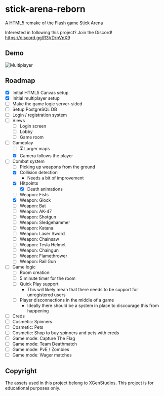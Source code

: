 # stick-arena-reborn
A HTML5 remake of the Flash game Stick Arena

Interested in following this project? Join the Discord! https://discord.gg/R3VDrpVnX9

## Demo

![Multiplayer](https://user-images.githubusercontent.com/52111974/210126083-f428a5f3-af09-41e9-b52f-372e33c34777.gif)

## Roadmap

- [x] Initial HTML5 Canvas setup
- [x] Initial multiplayer setup
- [ ] Make the game logic server-sided
- [ ] Setup PostgreSQL DB
- [ ] Login / registration system
- [ ] Views
  - [ ] Login screen
  - [ ] Lobby
  - [ ] Game room
- [ ] Gameplay
  - [ ] :hourglass_flowing_sand: Larger maps
  - [x] Camera follows the player
- [ ] Combat system
  - [ ] Picking up weapons from the ground
  - [x] Collision detection
    - Needs a bit of improvement
  - [x] Hitpoints
    - [x] Death animations
  - [ ] Weapon: Fists
  - [x] Weapon: Glock
  - [ ] Weapon: Bat
  - [ ] Weapon: AK-47
  - [ ] Weapon: Shotgun
  - [ ] Weapon: Sledgehammer
  - [ ] Weapon: Katana
  - [ ] Weapon: Laser Sword
  - [ ] Weapon: Chainsaw
  - [ ] Weapon: Tesla Helmet
  - [ ] Weapon: Chaingun
  - [ ] Weapon: Flamethrower
  - [ ] Weapon: Rail Gun
- [ ] Game logic
  - [ ] Room creation
  - [ ] 5 minute timer for the room
  - [ ] Quick Play support
    - This will likely mean that there needs to be support for unregistered users
  - [ ] Player disconnections in the middle of a game
    - Ideally there should be a system in place to discourage this from happening
- [ ] Creds
- [ ] Cosmetic: Spinners
- [ ] Cosmetic: Pets
- [ ] Cosmetic: Shop to buy spinners and pets with creds
- [ ] Game mode: Capture The Flag
- [ ] Game mode: Team Deathmatch
- [ ] Game mode: PvE / Zombies
- [ ] Game mode: Wager matches

## Copyright
The assets used in this project belong to XGenStudios. This project is for educational purposes only.
